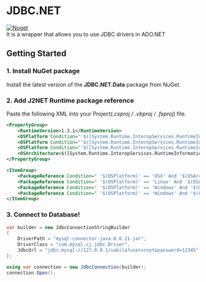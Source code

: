 # JDBC.NET
[![Nuget](https://img.shields.io/nuget/v/JDBC.NET.Data)](https://www.nuget.org/packages/JDBC.NET.Data/)  
It is a wrapper that allows you to use JDBC drivers in ADO.NET

## Getting Started
### 1. Install NuGet package
Install the latest version of the **JDBC.NET.Data** package from NuGet.

### 2. Add J2NET Runtime package reference
Paste the following XML into your Project(*.csproj / .vbproj / .fsproj*) file.

```xml
<PropertyGroup>
    <RuntimeVersion>1.3.1</RuntimeVersion>
    <OSPlatform Condition="'$([System.Runtime.InteropServices.RuntimeInformation]::IsOSPlatform($([System.Runtime.InteropServices.OSPlatform]::OSX)))' == 'true'">OSX</OSPlatform>
    <OSPlatform Condition="'$([System.Runtime.InteropServices.RuntimeInformation]::IsOSPlatform($([System.Runtime.InteropServices.OSPlatform]::Linux)))' == 'true'">Linux</OSPlatform>
    <OSPlatform Condition="'$([System.Runtime.InteropServices.RuntimeInformation]::IsOSPlatform($([System.Runtime.InteropServices.OSPlatform]::Windows)))' == 'true'">Windows</OSPlatform>
    <OSArchitecture>$([System.Runtime.InteropServices.RuntimeInformation]::ProcessArchitecture)</OSArchitecture>
</PropertyGroup>

<ItemGroup>
    <PackageReference Condition=" '$(OSPlatform)' == 'OSX' And '$(OSArchitecture)' == 'X64' " Include="J2NET.Runtime.Mac" Version="$(RuntimeVersion)" />
    <PackageReference Condition=" '$(OSPlatform)' == 'Linux' And '$(OSArchitecture)' == 'X64' " Include="J2NET.Runtime.Linux" Version="$(RuntimeVersion)" />
    <PackageReference Condition=" '$(OSPlatform)' == 'Windows' And '$(OSArchitecture)' == 'X64' " Include="J2NET.Runtime.Win64" Version="$(RuntimeVersion)" />
    <PackageReference Condition=" '$(OSPlatform)' == 'Windows' And '$(OSArchitecture)' == 'X86' " Include="J2NET.Runtime.Win32" Version="$(RuntimeVersion)" />
</ItemGroup>
```

### 3. Connect to Database!
```csharp
var builder = new JdbcConnectionStringBuilder
{
    DriverPath = "mysql-connector-java-8.0.21.jar",
    DriverClass = "com.mysql.cj.jdbc.Driver",
    JdbcUrl = "jdbc:mysql://127.0.0.1/sakila?user=root&password=12345"
};

using var connection = new JdbcConnection(builder);
connection.Open();
```
